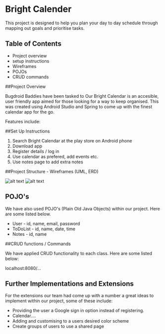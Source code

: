 # Bright Calender

This project is designed to help you plan your day to day schedule through mapping out goals and prioritise tasks.

## Table of Contents

- Project overview
- setup instructions
- Wireframes
- POJOs
- CRUD commands

##Project Overview

Bugdroid Baddies have been tasked to Our Bright Calendar is an accesible, user friendly app aimed for those looking for a way to keep organised. This was created using Android Studio and Spring to come up with the finest calendar app for the go.

Features include:


##Set Up Instructions

1. Search Bright Calendar at the play store on Android phone 
2. Download app
3. Register details / log in
4. Use calendar as prefered, add events etc.
5. Use notes page to add extra notes


##Project Structure - Wireframes (UML, ERD)

![alt text](https://github.com/katfagg/BrightCalendar/blob/main/Screenshot%202022-10-20%20at%2010.11.37.png)
![alt text](https://github.com/katfagg/BrightCalendar/blob/main/Screenshot%202022-10-20%20at%2012.27.27.png)


## POJO's

We have also used POJO's (Plain Old Java Objects) within our project. Here are some listed below.

- User - id, name, email, password
- ToDoList - id, name, date, time
- Notes - id, name


##CRUD functions / Commands

We have applied CRUD functionality to each class. Here are some listed below:

localhost:8080/...








## Further Implementations and Extensions

For the extensions our team had come up with a number a great ideas to implement within our project, some of these include:

- Providing the user a Google sign in option instead of registering.
- Calendar....
- Adding and customising to a users desired color scheme
- Create groups of users to use a shared page
